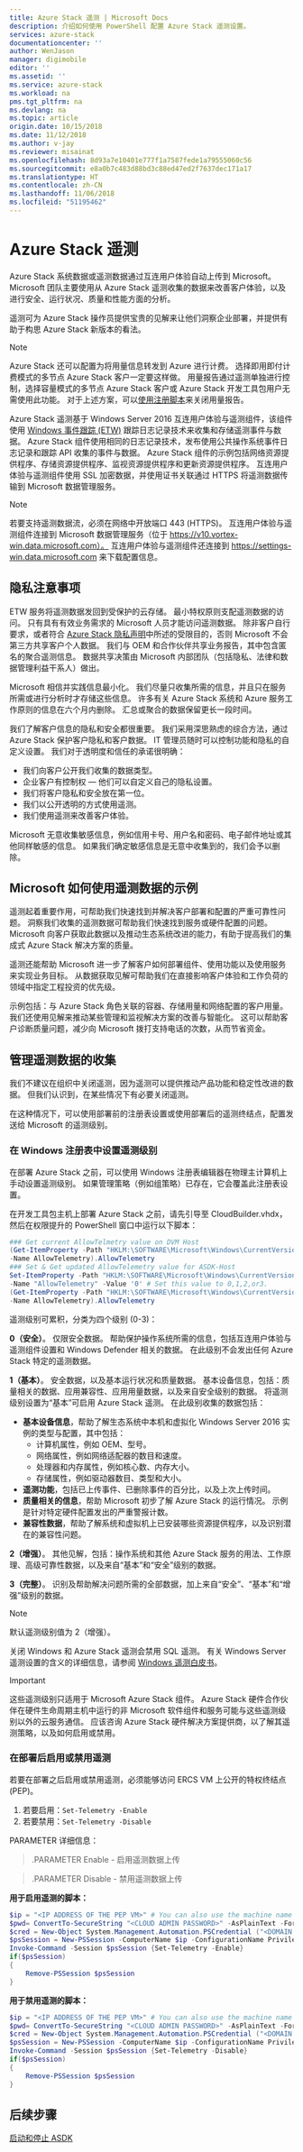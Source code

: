 ```yaml
---
title: Azure Stack 遥测 | Microsoft Docs
description: 介绍如何使用 PowerShell 配置 Azure Stack 遥测设置。
services: azure-stack
documentationcenter: ''
author: WenJason
manager: digimobile
editor: ''
ms.assetid: ''
ms.service: azure-stack
ms.workload: na
pms.tgt_pltfrm: na
ms.devlang: na
ms.topic: article
origin.date: 10/15/2018
ms.date: 11/12/2018
ms.author: v-jay
ms.reviewer: misainat
ms.openlocfilehash: 8d93a7e10401e777f1a7587fede1a79555060c56
ms.sourcegitcommit: e8a0b7c483d88bd3c88ed47ed2f7637dec171a17
ms.translationtype: HT
ms.contentlocale: zh-CN
ms.lasthandoff: 11/06/2018
ms.locfileid: "51195462"
---
```

# <a name="azure-stack-telemetry"></a>Azure Stack 遥测

Azure Stack 系统数据或遥测数据通过互连用户体验自动上传到 Microsoft。 Microsoft 团队主要使用从 Azure Stack 遥测收集的数据来改善客户体验，以及进行安全、运行状况、质量和性能方面的分析。

遥测可为 Azure Stack 操作员提供宝贵的见解来让他们洞察企业部署，并提供有助于构思 Azure Stack 新版本的看法。

> [!NOTE]
> Azure Stack 还可以配置为将用量信息转发到 Azure 进行计费。 选择即用即付计费模式的多节点 Azure Stack 客户一定要这样做。 用量报告通过遥测单独进行控制，选择容量模式的多节点 Azure Stack 客户或 Azure Stack 开发工具包用户无需使用此功能。 对于上述方案，可以[使用注册脚本](/azure-stack/azure-stack-usage-reporting)来关闭用量报告。

Azure Stack 遥测基于 Windows Server 2016 互连用户体验与遥测组件，该组件使用 [Windows 事件跟踪 (ETW)](https://msdn.microsoft.com/library/dn904632(v=vs.85).aspx) 跟踪日志记录技术来收集和存储遥测事件与数据。 Azure Stack 组件使用相同的日志记录技术，发布使用公共操作系统事件日志记录和跟踪 API 收集的事件与数据。 Azure Stack 组件的示例包括网络资源提供程序、存储资源提供程序、监视资源提供程序和更新资源提供程序。 互连用户体验与遥测组件使用 SSL 加密数据，并使用证书关联通过 HTTPS 将遥测数据传输到 Microsoft 数据管理服务。

> [!NOTE]
> 若要支持遥测数据流，必须在网络中开放端口 443 (HTTPS)。 互连用户体验与遥测组件连接到 Microsoft 数据管理服务（位于 https://v10.vortex-win.data.microsoft.com）。 互连用户体验与遥测组件还连接到 https://settings-win.data.microsoft.com 来下载配置信息。

## <a name="privacy-considerations"></a>隐私注意事项
ETW 服务将遥测数据发回到受保护的云存储。 最小特权原则支配遥测数据的访问。 只有具有有效业务需求的 Microsoft 人员才能访问遥测数据。 除非客户自行要求，或者符合 [Azure Stack 隐私声明](https://privacy.microsoft.com/PrivacyStatement)中所述的受限目的，否则 Microsoft 不会第三方共享客户个人数据。 我们与 OEM 和合作伙伴共享业务报告，其中包含匿名的聚合遥测信息。 数据共享决策由 Microsoft 内部团队（包括隐私、法律和数据管理利益干系人）做出。

Microsoft 相信并实践信息最小化。 我们尽量只收集所需的信息，并且只在服务所需或进行分析时才存储这些信息。 许多有关 Azure Stack 系统和 Azure 服务工作原则的信息在六个月内删除。 汇总或聚合的数据保留更长一段时间。

我们了解客户信息的隐私和安全都很重要。 我们采用深思熟虑的综合方法，通过 Azure Stack 保护客户隐私和客户数据。 IT 管理员随时可以控制功能和隐私的自定义设置。 我们对于透明度和信任的承诺很明确：
- 我们向客户公开我们收集的数据类型。
- 企业客户有控制权 — 他们可以自定义自己的隐私设置。
- 我们将客户隐私和安全放在第一位。
- 我们以公开透明的方式使用遥测。
- 我们使用遥测来改善客户体验。

Microsoft 无意收集敏感信息，例如信用卡号、用户名和密码、电子邮件地址或其他同样敏感的信息。 如果我们确定敏感信息是无意中收集到的，我们会予以删除。

## <a name="examples-of-how-microsoft-uses-the-telemetry-data"></a>Microsoft 如何使用遥测数据的示例
遥测起着重要作用，可帮助我们快速找到并解决客户部署和配置的严重可靠性问题。 洞察我们收集的遥测数据可帮助我们快速找到服务或硬件配置的问题。 Microsoft 向客户获取此数据以及推动生态系统改进的能力，有助于提高我们的集成式 Azure Stack 解决方案的质量。

遥测还能帮助 Microsoft 进一步了解客户如何部署组件、使用功能以及使用服务来实现业务目标。 从数据获取见解可帮助我们在直接影响客户体验和工作负荷的领域中指定工程投资的优先级。

示例包括：与 Azure Stack 角色关联的容器、存储用量和网络配置的客户用量。 我们还使用见解来推动某些管理和监视解决方案的改善与智能化。 这可以帮助客户诊断质量问题，减少向 Microsoft 拨打支持电话的次数，从而节省资金。

## <a name="manage-telemetry-collection"></a>管理遥测数据的收集
我们不建议在组织中关闭遥测，因为遥测可以提供推动产品功能和稳定性改进的数据。 但我们认识到，在某些情况下有必要关闭遥测。

在这种情况下，可以使用部署前的注册表设置或使用部署后的遥测终结点，配置发送给 Microsoft 的遥测级别。

### <a name="set-telemetry-level-in-the-windows-registry"></a>在 Windows 注册表中设置遥测级别
在部署 Azure Stack 之前，可以使用 Windows 注册表编辑器在物理主计算机上手动设置遥测级别。 如果管理策略（例如组策略）已存在，它会覆盖此注册表设置。

在开发工具包主机上部署 Azure Stack 之前，请先引导至 CloudBuilder.vhdx，然后在权限提升的 PowerShell 窗口中运行以下脚本：

```powershell
### Get current AllowTelmetry value on DVM Host
(Get-ItemProperty -Path "HKLM:\SOFTWARE\Microsoft\Windows\CurrentVersion\Policies\DataCollection" `
-Name AllowTelemetry).AllowTelemetry
### Set & Get updated AllowTelemetry value for ASDK-Host
Set-ItemProperty -Path "HKLM:\SOFTWARE\Microsoft\Windows\CurrentVersion\Policies\DataCollection" `
-Name "AllowTelemetry" -Value '0' # Set this value to 0,1,2,or3.  
(Get-ItemProperty -Path "HKLM:\SOFTWARE\Microsoft\Windows\CurrentVersion\Policies\DataCollection" `
-Name AllowTelemetry).AllowTelemetry
```

遥测级别可累积，分类为四个级别 (0-3)：

**0（安全）**。 仅限安全数据。 帮助保护操作系统所需的信息，包括互连用户体验与遥测组件设置和 Windows Defender 相关的数据。 在此级别不会发出任何 Azure Stack 特定的遥测数据。

**1（基本）**。 安全数据，以及基本运行状况和质量数据。 基本设备信息，包括：质量相关的数据、应用兼容性、应用用量数据，以及来自安全级别的数据。 将遥测级别设置为“基本”可启用 Azure Stack 遥测。 在此级别收集的数据包括：

- **基本设备信息**，帮助了解生态系统中本机和虚拟化 Windows Server 2016 实例的类型与配置，其中包括：
  - 计算机属性，例如 OEM、型号。
  - 网络属性，例如网络适配器的数目和速度。
  - 处理器和内存属性，例如核心数、内存大小。
  - 存储属性，例如驱动器数目、类型和大小。
- **遥测功能**，包括已上传事件、已删除事件的百分比，以及上次上传时间。
- **质量相关的信息**，帮助 Microsoft 初步了解 Azure Stack 的运行情况。 示例是针对特定硬件配置发出的严重警报计数。
- **兼容性数据**，帮助了解系统和虚拟机上已安装哪些资源提供程序，以及识别潜在的兼容性问题。

**2（增强）**。 其他见解，包括：操作系统和其他 Azure Stack 服务的用法、工作原理、高级可靠性数据，以及来自“基本”和“安全”级别的数据。

**3（完整）**。 识别及帮助解决问题所需的全部数据，加上来自“安全”、“基本”和“增强”级别的数据。

> [!NOTE]
> 默认遥测级别值为 2（增强）。

关闭 Windows 和 Azure Stack 遥测会禁用 SQL 遥测。 有关 Windows Server 遥测设置的含义的详细信息，请参阅 [Windows 遥测白皮书](https://aka.ms/winservtelemetry)。

> [!IMPORTANT]
> 这些遥测级别只适用于 Microsoft Azure Stack 组件。 Azure Stack 硬件合作伙伴在硬件生命周期主机中运行的非 Microsoft 软件组件和服务可能与这些遥测级别以外的云服务通信。 应该咨询 Azure Stack 硬件解决方案提供商，以了解其遥测策略，以及如何启用或禁用。

### <a name="enable-or-disable-telemetry-after-deployment"></a>在部署后启用或禁用遥测

若要在部署之后启用或禁用遥测，必须能够访问 ERCS VM 上公开的特权终结点 (PEP)。
1.  若要启用：`Set-Telemetry -Enable`
2.  若要禁用：`Set-Telemetry -Disable`

PARAMETER 详细信息：
> .PARAMETER Enable - 启用遥测数据上传

> .PARAMETER Disable - 禁用遥测数据上传  

**用于启用遥测的脚本：**
```powershell
$ip = "<IP ADDRESS OF THE PEP VM>" # You can also use the machine name instead of IP here.
$pwd= ConvertTo-SecureString "<CLOUD ADMIN PASSWORD>" -AsPlainText -Force
$cred = New-Object System.Management.Automation.PSCredential ("<DOMAIN NAME>\CloudAdmin", $pwd)
$psSession = New-PSSession -ComputerName $ip -ConfigurationName PrivilegedEndpoint -Credential $cred
Invoke-Command -Session $psSession {Set-Telemetry -Enable}
if($psSession)
{
    Remove-PSSession $psSession
}
```

**用于禁用遥测的脚本：**
```powershell
$ip = "<IP ADDRESS OF THE PEP VM>" # You can also use the machine name instead of IP here.
$pwd= ConvertTo-SecureString "<CLOUD ADMIN PASSWORD>" -AsPlainText -Force
$cred = New-Object System.Management.Automation.PSCredential ("<DOMAIN NAME>\CloudAdmin", $pwd)
$psSession = New-PSSession -ComputerName $ip -ConfigurationName PrivilegedEndpoint -Credential $cred
Invoke-Command -Session $psSession {Set-Telemetry -Disable}
if($psSession)
{
    Remove-PSSession $psSession
}
```

## <a name="next-steps"></a>后续步骤
[启动和停止 ASDK](asdk-start-stop.md)
